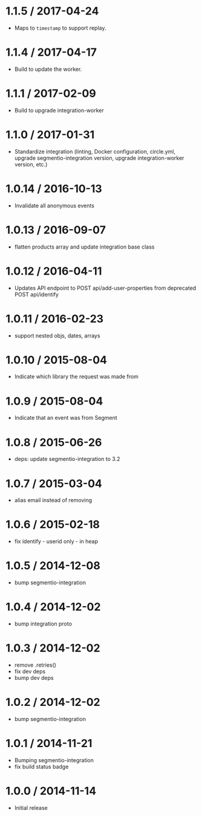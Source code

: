 1.1.5 / 2017-04-24
==================

  * Maps to `timestamp` to support replay.

1.1.4 / 2017-04-17
==================

  * Build to update the worker.

1.1.1 / 2017-02-09
==================

  * Build to upgrade integration-worker

1.1.0 / 2017-01-31
==================

  * Standardize integration (linting, Docker configuration, circle.yml, upgrade
segmentio-integration version, upgrade integration-worker version, etc.)


1.0.14 / 2016-10-13
==================

  * Invalidate all anonymous events

1.0.13 / 2016-09-07
===================

  * flatten products array and update integration base class

1.0.12 / 2016-04-11
===================

  * Updates API endpoint to POST api/add-user-properties from deprecated POST api/identify

1.0.11 / 2016-02-23
===================

  * support nested objs, dates, arrays

1.0.10 / 2015-08-04
===================

  * Indicate which library the request was made from

1.0.9 / 2015-08-04
==================

  * Indicate that an event was from Segment

1.0.8 / 2015-06-26
==================

  * deps: update segmentio-integration to 3.2


1.0.7 / 2015-03-04
==================

  * alias email instead of removing

1.0.6 / 2015-02-18
==================

  * fix identify - userid only - in heap

1.0.5 / 2014-12-08
==================

 * bump segmentio-integration

1.0.4 / 2014-12-02
==================

 * bump integration proto

1.0.3 / 2014-12-02
==================

 * remove .retries()
 * fix dev deps
 * bump dev deps

1.0.2 / 2014-12-02
==================

 * bump segmentio-integration

1.0.1 / 2014-11-21
==================

 * Bumping segmentio-integration
 * fix build status badge

1.0.0 / 2014-11-14
==================

  * Initial release
